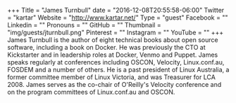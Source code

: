 +++
Title = "James Turnbull"
date = "2016-12-08T20:55:58-06:00"
Twitter = "kartar"
Website = "http://www.kartar.net/"
Type = "guest"
Facebook = ""
Linkedin = ""
Pronouns = ""
GitHub = ""
Thumbnail = "img/guests/jturnbull.png"
Pinterest = ""
Instagram = ""
YouTube = ""
+++
James Turnbull is the author of eight technical books about open source software, including a book on Docker. He was previously the CTO at Kickstarter and in leadership roles at Docker, Venmo and Puppet. James speaks regularly at conferences including OSCON, Velocity, Linux.conf.au, FOSDEM and a number of others. He is a past president of Linux Australia, a former committee member of Linux Victoria, and was Treasurer for LCA 2008. James serves as the co-chair of O&#39;Reilly&#39;s Velocity conference and on the program committees of Linux.conf.au and OSCON.

